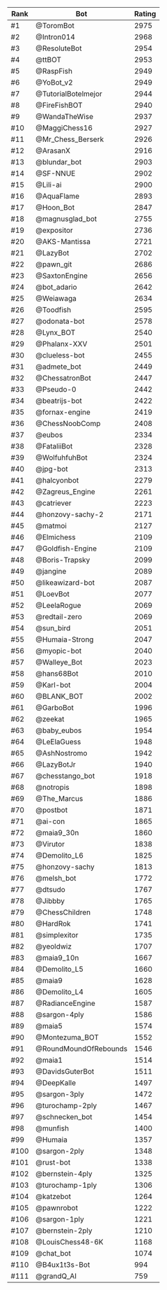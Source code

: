 Rank|Bot|Rating
---|---|---
#1|@ToromBot|2975
#2|@Intron014|2968
#3|@ResoluteBot|2954
#4|@ttBOT|2953
#5|@RaspFish|2949
#6|@YoBot_v2|2949
#7|@TutorialBotelmejor|2944
#8|@FireFishBOT|2940
#9|@WandaTheWise|2937
#10|@MaggiChess16|2927
#11|@Mr_Chess_Berserk|2926
#12|@ArasanX|2916
#13|@blundar_bot|2903
#14|@SF-NNUE|2902
#15|@Lili-ai|2900
#16|@AquaFlame|2893
#17|@Hoon_Bot|2847
#18|@magnusglad_bot|2755
#19|@expositor|2736
#20|@AKS-Mantissa|2721
#21|@LazyBot|2702
#22|@pawn_git|2686
#23|@SaxtonEngine|2656
#24|@bot_adario|2642
#25|@Weiawaga|2634
#26|@Toodfish|2595
#27|@odonata-bot|2578
#28|@Lynx_BOT|2540
#29|@Phalanx-XXV|2501
#30|@clueless-bot|2455
#31|@admete_bot|2449
#32|@ChessatronBot|2447
#33|@Pseudo-0|2442
#34|@beatrijs-bot|2422
#35|@fornax-engine|2419
#36|@ChessNoobComp|2408
#37|@eubos|2334
#38|@FataliiBot|2328
#39|@WolfuhfuhBot|2324
#40|@jpg-bot|2313
#41|@halcyonbot|2279
#42|@Zagreus_Engine|2261
#43|@catriever|2223
#44|@honzovy-sachy-2|2171
#45|@matmoi|2127
#46|@Elmichess|2109
#47|@Goldfish-Engine|2109
#48|@Boris-Trapsky|2099
#49|@jangine|2089
#50|@likeawizard-bot|2087
#51|@LoevBot|2077
#52|@LeelaRogue|2069
#53|@redtail-zero|2069
#54|@sun_bird|2051
#55|@Humaia-Strong|2047
#56|@myopic-bot|2040
#57|@Walleye_Bot|2023
#58|@hans68Bot|2010
#59|@Karl-bot|2004
#60|@BLANK_BOT|2002
#61|@GarboBot|1996
#62|@zeekat|1965
#63|@baby_eubos|1954
#64|@LeElaGuess|1948
#65|@AshNostromo|1942
#66|@LazyBotJr|1940
#67|@chesstango_bot|1918
#68|@notropis|1898
#69|@The_Marcus|1886
#70|@postbot|1871
#71|@ai-con|1865
#72|@maia9_30n|1860
#73|@Virutor|1838
#74|@Demolito_L6|1825
#75|@honzovy-sachy|1813
#76|@melsh_bot|1772
#77|@dtsudo|1767
#78|@Jibbby|1765
#79|@ChessChildren|1748
#80|@HardRok|1741
#81|@simplexitor|1735
#82|@yeoldwiz|1707
#83|@maia9_10n|1667
#84|@Demolito_L5|1660
#85|@maia9|1628
#86|@Demolito_L4|1605
#87|@RadianceEngine|1587
#88|@sargon-4ply|1586
#89|@maia5|1574
#90|@Montezuma_BOT|1552
#91|@RoundMoundOfRebounds|1546
#92|@maia1|1514
#93|@DavidsGuterBot|1511
#94|@DeepKalle|1497
#95|@sargon-3ply|1472
#96|@turochamp-2ply|1467
#97|@schnecken_bot|1454
#98|@munfish|1400
#99|@Humaia|1357
#100|@sargon-2ply|1348
#101|@rust-bot|1338
#102|@bernstein-4ply|1325
#103|@turochamp-1ply|1306
#104|@katzebot|1264
#105|@pawnrobot|1222
#106|@sargon-1ply|1221
#107|@bernstein-2ply|1210
#108|@LouisChess48-6K|1168
#109|@chat_bot|1074
#110|@B4ux1t3s-Bot|994
#111|@grandQ_AI|759
